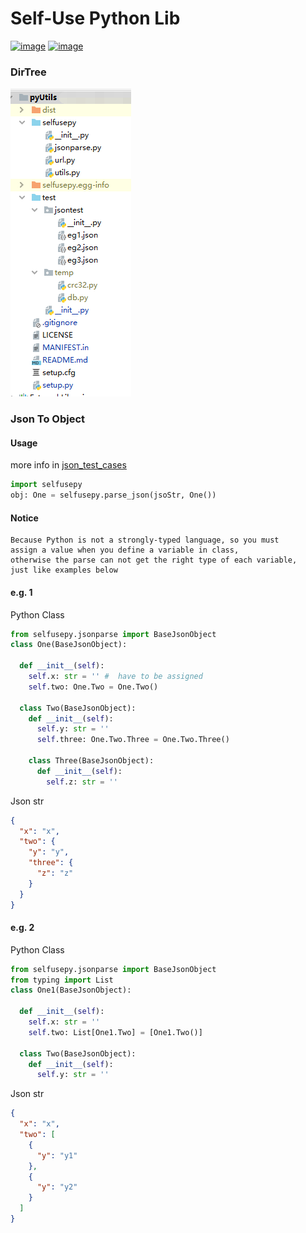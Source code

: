 Self-Use Python Lib
=

[![image](https://img.shields.io/badge/pypi-v0.0.5-green.svg?logo=python)](https://pypi.org/project/selfusepy/)
[![image](https://img.shields.io/badge/License-Apache__v2-blue.svg)](http://www.apache.org/licenses/LICENSE-2.0)

### DirTree

![image](dir-tree.png)

### Json To Object

#### Usage
more info in [json_test_cases]
```python
import selfusepy
obj: One = selfusepy.parse_json(jsoStr, One())
```

#### Notice
    Because Python is not a strongly-typed language, so you must
    assign a value when you define a variable in class, 
    otherwise the parse can not get the right type of each variable, 
    just like examples below 
#### e.g. 1

Python Class
```python
from selfusepy.jsonparse import BaseJsonObject
class One(BaseJsonObject):

  def __init__(self):
    self.x: str = '' #  have to be assigned
    self.two: One.Two = One.Two()

  class Two(BaseJsonObject):
    def __init__(self):
      self.y: str = ''
      self.three: One.Two.Three = One.Two.Three()

    class Three(BaseJsonObject):
      def __init__(self):
        self.z: str = ''
```
Json str
```json
{
  "x": "x",
  "two": {
    "y": "y",
    "three": {
      "z": "z"
    }
  }
}
```

#### e.g. 2

Python Class
```python
from selfusepy.jsonparse import BaseJsonObject
from typing import List
class One1(BaseJsonObject):

  def __init__(self):
    self.x: str = ''
    self.two: List[One1.Two] = [One1.Two()]

  class Two(BaseJsonObject):
    def __init__(self):
      self.y: str = ''
```
Json str
```json
{
  "x": "x",
  "two": [
    {
      "y": "y1"
    },
    {
      "y": "y2"
    }
  ]
}
```

[json_test_cases]:test/jsontest/__init__.py
